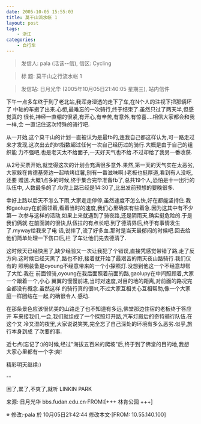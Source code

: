 ```yaml
---
date: 2005-10-05 15:55:03
title: 莫干山流水帐 1
layout: post
tags:
    - 浙江
categories:
    - 自行车
---
```

>发信人: pala (活该--信), 信区: Cycling

>标  题: 莫干山之行流水帐 1

>发信站: 日月光华 (2005年10月05日21:40:05 星期三), 站内信件

下午一点多车终于到了老北站,我浑身湿透的走下了车,在N个人的注视下把那辆坏了
中轴的车搬了出来.心想,最难忘的一次骑行,终于结束了.虽然只过了两天半,但感觉真的
很长,神经一直绷的很紧,有开心,有辛苦,有意外,有惊喜....相信大家都会和我一样,会
一直记住这次特殊的骑行吧.

从一开始,这个莫干山的计划一直被认为是最fb的,连我自己都这样认为,可一路走过
来才发现,这次出去的bt指数超过任何一次自己经历过的骑行.大概是由于自己的组织能
力不强吧,也是老天太不给面子,一天好天气也不给.不过却给了我另一番收获.

从2号买票开始,就觉得这次的计划会充满很多意外.果然,第一天的天气实在太恶劣,
大家躲在肯德基旁边一起啃烤红薯,别有一番滋味啊:)老板也挺厚道,看到有人没吃,还要
赠送.大概1点多的时候,终于集合完毕准备fb了,总共19个人,恐怕是十一出行的队伍中,
人数最多的了.fb完上路已经是14:30了,比出发前预想的要晚很多.

幸好上路以后天不怎么下雨,大家走走停停,虽然速度不怎么快,好在都能坚持住.我
和gaolupy在前面领着,看着当时的速度,我们心里确实有些着急.因为这其中有不少第一
次参与这样的活动,如果上来就遇到了骑夜路,还是阴雨天,确实挺危险的.于是我们俩就
在前面骑的很快,队伍拉的有点长吧.到了德清界后,终于有事情发生了.myway给我来了电
话,说摔了,流了好多血.那时是当天最郁闷的时候吧.回去给他们简单处理一下伤口后,栏
了车让他们先去德清了.

这时候天已经快黑了,缺少经验又一次让我犯了个错误,直接凭感觉带错了路,走了反
方向.这时候已经天黑了,路也不好,接着就开始了最艰苦的雨天夜山路骑行.我们仅有的
照明装备是oyoung不经意带来的一个小探照灯.没想到他这一个不经意却帮了大忙.我在
前面领骑,oyoung在我后面照着前面的路,gaolupy在中间照顾着,大家一个跟着一个,小心
翼翼的慢慢前进,当时对速度,对目的地的距离,对前面的路况完全都没有概念.虽然这样
的骑行真的很bt,不过大家互相关心互相帮助,像一个大家庭一样团结在一起,的确很令人
感动.

在那条景色应该很优美的山路走了也不知道有多远,佛堂那边住宿的老板终于答应开
车来接我们,一会,我们就组成了一个探照灯开路,汽车灯殿后的奇特骑行队伍.在这个又
冷又湿的夜里,大家说说笑笑,完全忘了自己深处的环境有多么恶劣.似乎,旅行本身到成
了次要的事.

近七点(忘记了:)的时候,经过"海拔五百米的爬坡"后,终于到了佛堂的目的地,我想
大家心里都有一个字:爽!

精彩明天继续:)

--

困了,累了,不爽了,就听     LINKIN PARK

来源:·日月光华 bbs.fudan.edu.cn·FROM:[+++ 林肯公园 +++]

※ 修改:·pala 於 10月05日21:42:44 修改本文·[FROM: 10.55.140.100] 
